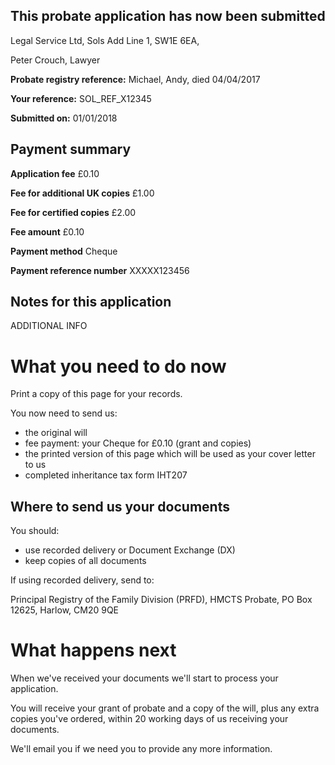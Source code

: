 This probate application has now been submitted
-------------------------------------------------

Legal Service Ltd, Sols Add Line 1, SW1E 6EA, 

Peter Crouch, Lawyer

**Probate registry reference:**
Michael, Andy, died 04/04/2017

**Your reference:** SOL_REF_X12345

**Submitted on:** 01/01/2018

Payment summary
-------------------------------------------------
**Application fee** £0.10

**Fee for additional UK copies** £1.00

**Fee for certified copies** £2.00

**Fee amount** £0.10

**Payment method** Cheque

**Payment reference number** XXXXX123456

Notes for this application
-------------------------------------------------

ADDITIONAL INFO

What you need to do now
==================================================

Print a copy of this page for your records. 
 
You now need to send us:

*   the original will
*   fee payment: your Cheque for £0.10 (grant and copies)
*   the printed version of this page which will be used as your cover letter to us
*   completed inheritance tax form IHT207

Where to send us your documents
-------------------------------

You should:

*   use recorded delivery or Document Exchange (DX)
*   keep copies of all documents

If using recorded delivery, send to:

Principal Registry of the Family Division (PRFD),
HMCTS Probate,
PO Box 12625,
Harlow,
CM20 9QE

What happens next
=================

When we've received your documents we'll start to process your application.

You will receive your grant of probate and a copy of the will, plus any extra copies you've ordered, within 20 working days of us receiving your documents.

We'll email you if we need you to provide any more information.
